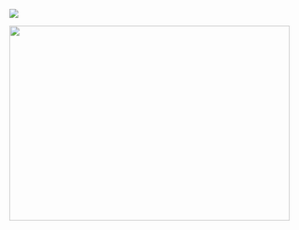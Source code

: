   ![](https://komarev.com/ghpvc/?username=Kaif89&style=for-the-badge)
<div align="center">
  
<img src="https://user-images.githubusercontent.com/74038190/226190894-18e959ba-d458-4a94-ac44-790190f2a947.gif" align="center" height="350" style="width: 100%" />
